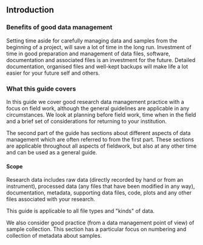 
## Introduction

### Benefits of good data management

Setting time aside for carefully managing data and samples from the beginning of a project, will save a lot of time in the long run. Investment of time in good preparation and management of data files, software, documentation and associated files is an investment for the future. Detailed documentation, organised files and well-kept backups will make life a lot easier for your future self and others.

### What this guide covers

In this guide we cover good research data management practice with a focus on field work, although the general guidelines are applicable in any circumstances. We look at planning before field work, time when in the field and a brief set of considerations for returning to your institution. 

The second part of the guide has sections about different aspects of data management which are often referred to from the first part. These sections are applicable throughout all aspects of fieldwork, but also at any other time and can be used as a general guide.

#### Scope

Research data includes raw data (directly recorded by hand or from an instrument), processed data (any files that have been modified in any way), documentation, metadata, supporting data files, code, plots and any other files associated with your research. 

This guide is applicable to all file types and "kinds" of data. 

We also consider good practice (from a data management point of view) of sample collection. This section has a particular focus on numbering and collection of metadata about samples.